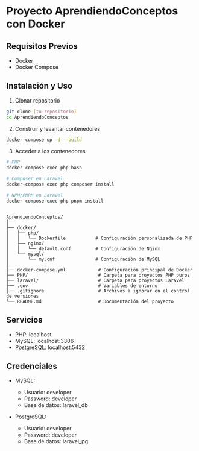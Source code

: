 # Proyecto AprendiendoConceptos con Docker

## Requisitos Previos
- Docker
- Docker Compose

## Instalación y Uso

1. Clonar repositorio
```bash
git clone [tu-repositorio]
cd AprendiendoConceptos
```

2. Construir y levantar contenedores
```bash
docker-compose up -d --build
```

3. Acceder a los contenedores
```bash
# PHP
docker-compose exec php bash

# Composer en Laravel
docker-compose exec php composer install

# NPM/PNPM en Laravel
docker-compose exec php pnpm install
```

```pws

AprendiendoConceptos/
│
├── docker/
│   ├── php/
│   │   └── Dockerfile           # Configuración personalizada de PHP
│   ├── nginx/
│   │   └── default.conf         # Configuración de Nginx
│   └── mysql/
│       └── my.cnf               # Configuración de MySQL
│
├── docker-compose.yml            # Configuración principal de Docker
├── PHP/                          # Carpeta para proyectos PHP puros
├── laravel/                      # Carpeta para proyectos Laravel
├── .env                          # Variables de entorno
├── .gitignore                    # Archivos a ignorar en el control de versiones
└── README.md                     # Documentación del proyecto

```


## Servicios
- PHP: localhost
- MySQL: localhost:3306
- PostgreSQL: localhost:5432

## Credenciales
- MySQL:
  - Usuario: developer
  - Password: developer
  - Base de datos: laravel_db

- PostgreSQL:
  - Usuario: developer
  - Password: developer
  - Base de datos: laravel_pg